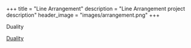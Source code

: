 +++
title = "Line Arrangement"
description = "Line Arrangement project description"
header_image = "images/arrangement.png"
+++

Duality

<!--more-->

[Duality](https://cw.fel.cvut.cz/wiki/_media/misc/projects/oppa_oi_english/courses/ae4m39vg/lectures/12-duality.pdf)